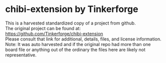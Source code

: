 
# chibi-extension by Tinkerforge  
This is a harvested standardized copy of a project from github.  
The original project can be found at:  
https://github.com/Tinkerforge/chibi-extension  
Please consult that link for additional, details, files, and license information.  
Note: It was auto harvested and if the original repo had more than one board file or anything out of the ordinary the files here are likely not representative.  
    